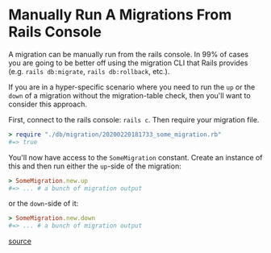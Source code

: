 # Manually Run A Migrations From Rails Console

A migration can be manually run from the rails console. In 99% of cases you are
going to be better off using the migration CLI that Rails provides (e.g. `rails
db:migrate`, `rails db:rollback`, etc.).

If you are in a hyper-specific scenario where you need to run the `up` or the
`down` of a migration without the migration-table check, then you'll want to
consider this approach.

First, connect to the rails console: `rails c`. Then require your migration
file.

```ruby
> require "./db/migration/20200220181733_some_migration.rb"
#=> true
```

You'll now have access to the `SomeMigration` constant. Create an instance of this and then run either the `up`-side of the migration:

```ruby
> SomeMigration.new.up
#=> ... # a bunch of migration output
```

or the `down`-side of it:

```ruby
> SomeMigration.new.down
#=> ... # a bunch of migration output
```

[source](https://stackoverflow.com/a/754316/535590)
